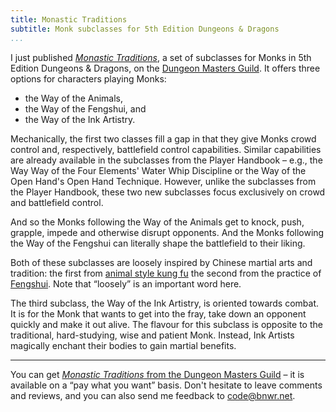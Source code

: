 ```yaml
---
title: Monastic Traditions
subtitle: Monk subclasses for 5th Edition Dungeons & Dragons
...
```


I just published [*Monastic Traditions*](http://www.dmsguild.com/product/231175/Monastic-Traditions-Monk-Subclasses), a set of subclasses for Monks in 5th Edition Dungeons & Dragons, on the [Dungeon Masters Guild](http://www.dmsguild.com/).
It offers three options for characters playing Monks:

- the Way of the Animals,
- the Way of the Fengshui, and
- the Way of the Ink Artistry.

Mechanically, the first two classes fill a gap in that they give Monks crowd control and, respectively, battlefield control capabilities.
Similar capabilities are already available in the subclasses from the Player Handbook – e.g., the Way Way of the Four Elements' Water Whip Discipline or the Way of the Open Hand's Open Hand Technique.
However, unlike the subclasses from the Player Handbook, these two new subclasses focus exclusively on crowd and battlefield control.

And so the Monks following the Way of the Animals get to knock, push, grapple, impede and otherwise disrupt opponents.
And the Monks following the Way of the Fengshui can literally shape the battlefield to their liking.

Both of these subclasses are loosely inspired by Chinese martial arts and tradition: the first from [animal style kung fu](https://en.wikipedia.org/wiki/Five_Animals) the second from the practice of [Fengshui](https://en.wikipedia.org/wiki/Fengshui).
Note that “loosely” is an important word here.

The third subclass, the Way of the Ink Artistry, is oriented towards combat.
It is for the Monk that wants to get into the fray, take down an opponent quickly and make it out alive.
The flavour for this subclass is opposite to the traditional, hard-studying, wise and patient Monk.
Instead, Ink Artists magically enchant their bodies to gain martial benefits.

-------------------------------------------------------------------------------

You can get [*Monastic Traditions* from the Dungeon Masters Guild](http://www.dmsguild.com/product/231175/Monastic-Traditions-Monk-Subclasses) – it is available on a “pay what you want” basis.
Don't hesitate to leave comments and reviews, and you can also send me feedback to <code@bnwr.net>.





